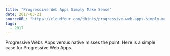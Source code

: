```yaml
---
title: "Progressive Web Apps Simply Make Sense"
date: 2017-03-21
sourceURL: "https://cloudfour.com/thinks/progressive-web-apps-simply-make-sense/"
tags:
  - 2017
---
```


Progressive Webs Apps versus native misses the point. Here is a simple case for Progressive Web Apps.
